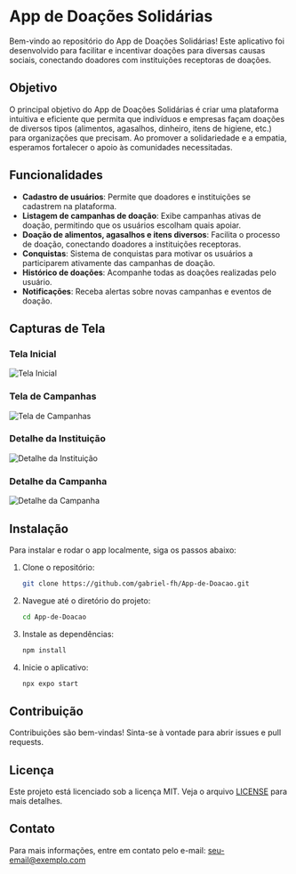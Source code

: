 # App de Doações Solidárias

Bem-vindo ao repositório do App de Doações Solidárias! Este aplicativo foi desenvolvido para facilitar e incentivar doações para diversas causas sociais, conectando doadores com instituições receptoras de doações.

## Objetivo

O principal objetivo do App de Doações Solidárias é criar uma plataforma intuitiva e eficiente que permita que indivíduos e empresas façam doações de diversos tipos (alimentos, agasalhos, dinheiro, itens de higiene, etc.) para organizações que precisam. Ao promover a solidariedade e a empatia, esperamos fortalecer o apoio às comunidades necessitadas.

## Funcionalidades

- **Cadastro de usuários**: Permite que doadores e instituições se cadastrem na plataforma.
- **Listagem de campanhas de doação**: Exibe campanhas ativas de doação, permitindo que os usuários escolham quais apoiar.
- **Doação de alimentos, agasalhos e itens diversos**: Facilita o processo de doação, conectando doadores a instituições receptoras.
- **Conquistas**: Sistema de conquistas para motivar os usuários a participarem ativamente das campanhas de doação.
- **Histórico de doações**: Acompanhe todas as doações realizadas pelo usuário.
- **Notificações**: Receba alertas sobre novas campanhas e eventos de doação.

## Capturas de Tela

### Tela Inicial
![Tela Inicial](https://github.com/gabriel-fh/App-de-Doacao/blob/main/public/root/Home.png)

### Tela de Campanhas
![Tela de Campanhas](https://github.com/gabriel-fh/App-de-Doacao/blob/main/public/root/Campanhas.png)

### Detalhe da Instituição
![Detalhe da Instituição](https://github.com/gabriel-fh/App-de-Doacao/blob/main/public/root/Instituicao.png)

### Detalhe da Campanha
![Detalhe da Campanha](https://github.com/gabriel-fh/App-de-Doacao/blob/main/public/root/Campanha.png)

## Instalação

Para instalar e rodar o app localmente, siga os passos abaixo:

1. Clone o repositório:
    ```bash
    git clone https://github.com/gabriel-fh/App-de-Doacao.git
    ```
2. Navegue até o diretório do projeto:
    ```bash
    cd App-de-Doacao
    ```
3. Instale as dependências:
    ```bash
    npm install
    ```
4. Inicie o aplicativo:
    ```bash
    npx expo start
    ```

## Contribuição

Contribuições são bem-vindas! Sinta-se à vontade para abrir issues e pull requests.

## Licença

Este projeto está licenciado sob a licença MIT. Veja o arquivo [LICENSE](LICENSE) para mais detalhes.

## Contato

Para mais informações, entre em contato pelo e-mail: seu-email@exemplo.com
